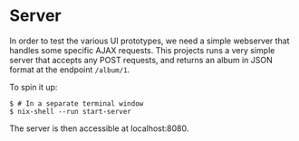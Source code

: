# Server

In order to test the various UI prototypes, we need a simple webserver that
handles some specific AJAX requests. This projects runs a very simple server
that accepts any POST requests, and returns an album in JSON format at the
endpoint `/album/1`.

To spin it up:

```
$ # In a separate terminal window
$ nix-shell --run start-server
```

The server is then accessible at localhost:8080.
